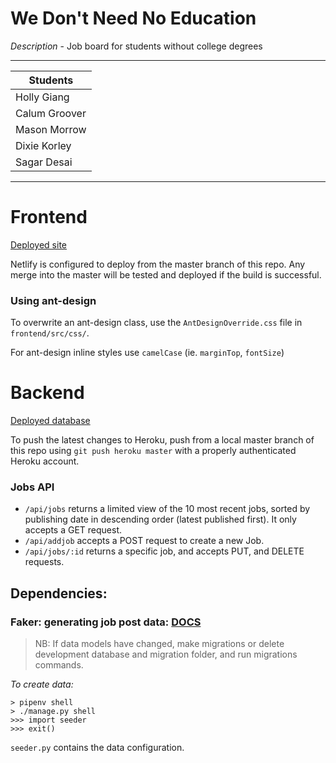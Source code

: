 # We Don't Need No Education

_Description_ - Job board for students without college degrees 

---

| Students      |
| ------------- |
| Holly Giang   |
| Calum Groover |
| Mason Morrow  |
| Dixie Korley  |
| Sagar Desai   |

---

# Frontend

[Deployed site](https://sharp-bhabha-303aff.netlify.com/)

Netlify is configured to deploy from the master branch of this repo.
Any merge into the master will be tested and deployed if the build is successful.

### Using ant-design

To overwrite an ant-design class, use the `AntDesignOverride.css` file in `frontend/src/css/`.

For ant-design inline styles use `camelCase` (ie. `marginTop`, `fontSize`)

# Backend

[Deployed database](https://job-board-backend.herokuapp.com/)

To push the latest changes to Heroku, push from a local master branch of this repo using `git push heroku master` with a properly authenticated Heroku account.

### Jobs API

- `/api/jobs` returns a limited view of the 10 most recent jobs, sorted by publishing date in descending order (latest published first). It only accepts a GET request.
- `/api/addjob` accepts a POST request to create a new Job. 
- `/api/jobs/:id` returns a specific job, and accepts PUT, and DELETE requests.

## Dependencies:

###  Faker: generating job post data: [DOCS](https://faker.readthedocs.io/en/master/)

> NB:  If data models have changed, make migrations or delete development database and migration folder, and run migrations commands.

*To create data:*

    > pipenv shell
    > ./manage.py shell
    >>> import seeder
    >>> exit()

`seeder.py` contains the data configuration.

